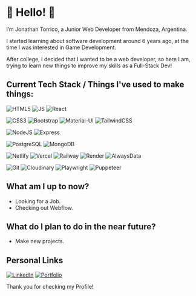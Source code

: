 # 👋 Hello! 👋

I’m Jonathan Torrico, a Junior Web Developer from Mendoza, Argentina.

I started learning about software development around 6 years ago, at the time I was interested in Game Development.

After college, I decided that I wanted to be a web developer, so here I am, trying to learn new things to improve my skills as a Full-Stack Dev!

## Current Tech Stack / Things I've used to make things:

![HTML5](https://img.shields.io/badge/HTML5-E34F26.svg?style=for-the-badge&logo=HTML5&logoColor=white)
![JS](https://img.shields.io/badge/JavaScript-F7DF1E.svg?style=for-the-badge&logo=JavaScript&logoColor=black)
![React](https://img.shields.io/badge/React-61DAFB.svg?style=for-the-badge&logo=React&logoColor=black)

![CSS3](https://img.shields.io/badge/CSS3-1572B6.svg?style=for-the-badge&logo=CSS3&logoColor=white)
![Bootstrap](https://img.shields.io/badge/Bootstrap-7952B3.svg?style=for-the-badge&logo=Bootstrap&logoColor=white)
![Material-UI](https://img.shields.io/badge/MUI-007FFF.svg?style=for-the-badge&logo=MUI&logoColor=white)
![TailwindCSS](https://img.shields.io/badge/Tailwind%20CSS-06B6D4.svg?style=for-the-badge&logo=Tailwind-CSS&logoColor=white)

![NodeJS](https://img.shields.io/badge/Node.js-339933.svg?style=for-the-badge&logo=nodedotjs&logoColor=white)
![Express](https://img.shields.io/badge/Express-000000.svg?style=for-the-badge&logo=Express&logoColor=white)

![PostgreSQL](https://img.shields.io/badge/PostgreSQL-4169E1.svg?style=for-the-badge&logo=PostgreSQL&logoColor=white)
![MongoDB](https://img.shields.io/badge/MongoDB-47A248.svg?style=for-the-badge&logo=MongoDB&logoColor=white)

![Netlify](https://img.shields.io/badge/Netlify-00C7B7.svg?style=for-the-badge&logo=Netlify&logoColor=white)
![Vercel](https://img.shields.io/badge/Vercel-000000.svg?style=for-the-badge&logo=Vercel&logoColor=white)
![Railway](https://img.shields.io/badge/Railway-0B0D0E.svg?style=for-the-badge&logo=Railway&logoColor=white)
![Render](https://img.shields.io/badge/Render-46E3B7.svg?style=for-the-badge&logo=Render&logoColor=white)
![AlwaysData](https://img.shields.io/badge/Alwaysdata-E9568E.svg?style=for-the-badge&logo=Alwaysdata&logoColor=white)

![Git](https://img.shields.io/badge/Git-F05032.svg?style=for-the-badge&logo=Git&logoColor=white)
![Cloudinary](https://img.shields.io/badge/Cloudinary-3448C5.svg?style=for-the-badge&logo=Cloudinary&logoColor=white)
![Playwright](https://img.shields.io/badge/Playwright-2EAD33.svg?style=for-the-badge&logo=Playwright&logoColor=white)
![Puppeteer](https://img.shields.io/badge/Puppeteer-40B5A4.svg?style=for-the-badge&logo=Puppeteer&logoColor=white)

## What am I up to now?

  - Looking for a Job.
  - Checking out Webflow.

## What do I plan to do in the near future?

  - Make new projects.

## Personal Links

[![LinkedIn](https://img.shields.io/badge/LinkedIn-0A66C2.svg?style=for-the-badge&logo=LinkedIn&logoColor=white)](https://www.linkedin.com/in/jonathan-torrico)
[![Portfolio](https://img.shields.io/badge/Portfolio-255E63?style=for-the-badge&logo=About.me&logoColor=white)](https://jt-96.github.io/portfolio/)

Thank you for checking my Profile!

<!---
jt-96/jt-96 is a ✨ special ✨ repository because its `README.md` (this file) appears on your GitHub profile.
You can click the Preview link to take a look at your changes.
--->
